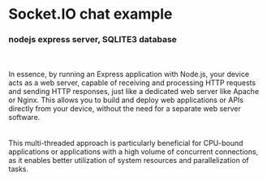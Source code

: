 # Socket.IO chat example

### nodejs express server, SQLITE3 database
<br/>
<br/>
In essence, by running an Express application with Node.js, your device acts as a web server, capable of receiving and processing HTTP requests and sending HTTP responses, just like a dedicated web server like Apache or Nginx. This allows you to build and deploy web applications or APIs directly from your device, without the need for a separate web server software.
<br/>
<br/>
<br/>
This multi-threaded approach is particularly beneficial for CPU-bound applications or applications with a high volume of concurrent connections, as it enables better utilization of system resources and parallelization of tasks.
